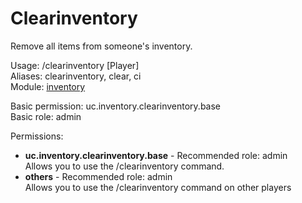Clearinventory
====
Remove all items from someone's inventory.

Usage: /clearinventory \[Player\]<br>
Aliases: clearinventory, clear, ci<br>
Module: [inventory](../modules/inventory.md)<br>

Basic permission: uc.inventory.clearinventory.base<br>
Basic role: admin<br>

Permissions: <br>
* **uc.inventory.clearinventory.base** - Recommended role: admin<br>Allows you to use the /clearinventory command.
* **others** - Recommended role: admin<br>Allows you to use the /clearinventory command on other players
